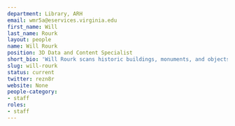 ```yaml
---
department: Library, ARH
email: wmr5a@eservices.virginia.edu
first_name: Will
last_name: Rourk
layout: people
name: Will Rourk
position: 3D Data and Content Specialist
short_bio: 'Will Rourk scans historic buildings, monuments, and objects and renders the scans into 3D data. He thinks about metadata for virtual objects a lot. Ask him about Tibet and Irish tin whistles.'
slug: will-rourk
status: current
twitter: rezn8r
website: None
people-category:
- staff
roles:
- staff
---
```



